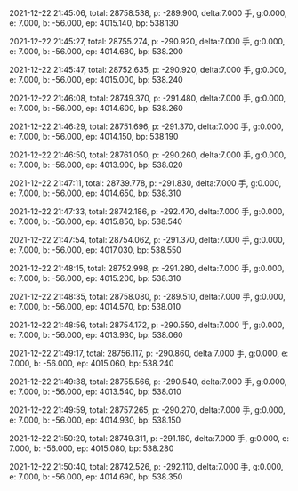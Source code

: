 2021-12-22 21:45:06, total: 28758.538, p: -289.900, delta:7.000 手, g:0.000, e: 7.000, b: -56.000, ep: 4015.140, bp: 538.130

2021-12-22 21:45:27, total: 28755.274, p: -290.920, delta:7.000 手, g:0.000, e: 7.000, b: -56.000, ep: 4014.680, bp: 538.200

2021-12-22 21:45:47, total: 28752.635, p: -290.920, delta:7.000 手, g:0.000, e: 7.000, b: -56.000, ep: 4015.000, bp: 538.240

2021-12-22 21:46:08, total: 28749.370, p: -291.480, delta:7.000 手, g:0.000, e: 7.000, b: -56.000, ep: 4014.600, bp: 538.260

2021-12-22 21:46:29, total: 28751.696, p: -291.370, delta:7.000 手, g:0.000, e: 7.000, b: -56.000, ep: 4014.150, bp: 538.190

2021-12-22 21:46:50, total: 28761.050, p: -290.260, delta:7.000 手, g:0.000, e: 7.000, b: -56.000, ep: 4013.900, bp: 538.020

2021-12-22 21:47:11, total: 28739.778, p: -291.830, delta:7.000 手, g:0.000, e: 7.000, b: -56.000, ep: 4014.650, bp: 538.310

2021-12-22 21:47:33, total: 28742.186, p: -292.470, delta:7.000 手, g:0.000, e: 7.000, b: -56.000, ep: 4015.850, bp: 538.540

2021-12-22 21:47:54, total: 28754.062, p: -291.370, delta:7.000 手, g:0.000, e: 7.000, b: -56.000, ep: 4017.030, bp: 538.550

2021-12-22 21:48:15, total: 28752.998, p: -291.280, delta:7.000 手, g:0.000, e: 7.000, b: -56.000, ep: 4015.200, bp: 538.310

2021-12-22 21:48:35, total: 28758.080, p: -289.510, delta:7.000 手, g:0.000, e: 7.000, b: -56.000, ep: 4014.570, bp: 538.010

2021-12-22 21:48:56, total: 28754.172, p: -290.550, delta:7.000 手, g:0.000, e: 7.000, b: -56.000, ep: 4013.930, bp: 538.060

2021-12-22 21:49:17, total: 28756.117, p: -290.860, delta:7.000 手, g:0.000, e: 7.000, b: -56.000, ep: 4015.060, bp: 538.240

2021-12-22 21:49:38, total: 28755.566, p: -290.540, delta:7.000 手, g:0.000, e: 7.000, b: -56.000, ep: 4013.540, bp: 538.010

2021-12-22 21:49:59, total: 28757.265, p: -290.270, delta:7.000 手, g:0.000, e: 7.000, b: -56.000, ep: 4014.930, bp: 538.150

2021-12-22 21:50:20, total: 28749.311, p: -291.160, delta:7.000 手, g:0.000, e: 7.000, b: -56.000, ep: 4015.080, bp: 538.280

2021-12-22 21:50:40, total: 28742.526, p: -292.110, delta:7.000 手, g:0.000, e: 7.000, b: -56.000, ep: 4014.690, bp: 538.350
